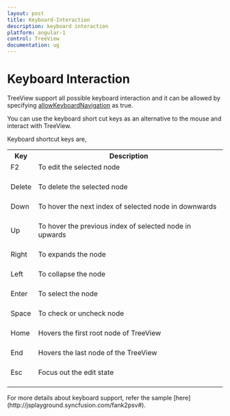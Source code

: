```yaml
---
layout: post
title: Keyboard-Interaction
description: keyboard interaction
platform: angular-1
control: TreeView
documentation: ug
---
```



# Keyboard Interaction

TreeView support all possible keyboard interaction and it can be allowed by specifying [allowKeyboardNavigation](http://help.syncfusion.com/api/js/ejtreeview#members:allowkeyboardnavigation) as true.

You can use the keyboard short cut keys as an alternative to the mouse and interact with TreeView.

Keyboard shortcut keys are,

<table>
<tr>
<th>
Key</th><th>
Description</th></tr>
<tr>
<td>
F2<br/><br/></td><td>
To edit the selected node<br/><br/></td></tr>
<tr>
<td>
Delete<br/><br/></td><td>
To delete the selected node<br/><br/></td></tr>
<tr>
<td>
Down<br/><br/></td><td>
To hover the next index of selected node in downwards<br/><br/></td></tr>
<tr>
<td>
Up<br/><br/></td><td>
To hover the previous index of selected node in upwards<br/><br/></td></tr>
<tr>
<td>
Right<br/><br/></td><td>
To expands the node<br/><br/></td></tr>
<tr>
<td>
Left<br/><br/></td><td>
To collapse the node<br/><br/></td></tr>
<tr>
<td>
Enter<br/><br/></td><td>
To select the node<br/><br/></td></tr>
<tr>
<td>
Space<br/><br/></td><td>
To check or uncheck node<br/><br/></td></tr>
<tr>
<td>
Home<br/><br/></td><td>
Hovers the first root node of TreeView<br/><br/></td></tr>
<tr>
<td>
End<br/><br/></td><td>
Hovers the last node of the TreeView<br/><br/></td></tr>
<tr>
<td>
Esc<br/><br/></td><td>
Focus out the edit state<br/><br/></td></tr>
</table>
For more details about keyboard support, refer the sample [here](http://jsplayground.syncfusion.com/fank2psv#).

